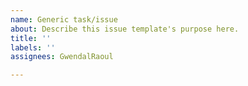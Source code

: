 ```yaml
---
name: Generic task/issue
about: Describe this issue template's purpose here.
title: ''
labels: ''
assignees: GwendalRaoul

---
```

